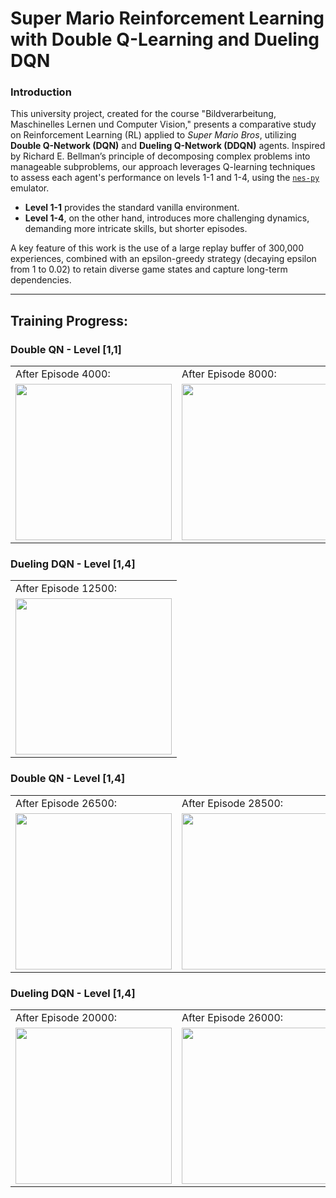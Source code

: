 # Super Mario Reinforcement Learning with Double Q-Learning and Dueling DQN

### Introduction

This university project, created for the course "Bildverarbeitung, Maschinelles Lernen und Computer Vision," presents a comparative study on Reinforcement Learning (RL) applied to *Super Mario Bros*, utilizing **Double Q-Network (DQN)** and **Dueling Q-Network (DDQN)** agents. Inspired by Richard E. Bellman’s principle of decomposing complex problems into manageable subproblems, our approach leverages Q-learning techniques to assess each agent's performance on levels 1-1 and 1-4, using the [`nes-py`](https://github.com/Kautenja/nes-py) emulator.


- **Level 1-1** provides the standard vanilla environment.
- **Level 1-4**, on the other hand, introduces more challenging dynamics, demanding more intricate skills, but shorter episodes.

A key feature of this work is the use of a large replay buffer of 300,000 experiences, combined with an epsilon-greedy strategy (decaying epsilon from 1 to 0.02) to retain diverse game states and capture long-term dependencies.

---

## Training Progress:

### Double QN - Level [1,1]

<table>
  <tr>
    <td>After Episode 4000:</td>
    <td>After Episode 8000:</td>
    <td>After Episode 13500:</td>
  </tr>
  <tr>
    <td><img src="https://github.com/jexela/SuperMarioReinforcementLearning/raw/main/Double Level [1,1] Data/mario_episode_doubledqn_4000_11.gif" width="250" /></td>
    <td><img src="https://github.com/jexela/SuperMarioReinforcementLearning/raw/main/Double Level [1,1] Data/mario_episode_doubledqn_8000_11.gif" width="250" /></td>
    <td><img src="https://github.com/jexela/SuperMarioReinforcementLearning/raw/main/Double Level [1,1] Data/mario_episode_doubledqn_13500_11.gif" width="250" /></td>
  </tr>
</table>

### Dueling DQN - Level [1,4]

<table>
  <tr>
    <td>After Episode 12500:</td>
  </tr>
  <tr>
    <td><img src="https://github.com/jexela/SuperMarioReinforcementLearning/raw/main/Double Level [1,4] Data/mario_episode.gif" width="250" /></td>
  </tr>
</table>

### Double QN - Level [1,4]

<table>
  <tr>
    <td>After Episode 26500:</td>
    <td>After Episode 28500:</td>
    <td>After Episode 29500:</td>
  </tr>
  <tr>
    <td><img src="https://github.com/jexela/SuperMarioReinforcementLearning/raw/main/Dueling Level [1,1] Data/mario_episode_doubledqn_26500_14_success.gif" width="250" /></td>
    <td><img src="https://github.com/jexela/SuperMarioReinforcementLearning/raw/main/Dueling Level [1,1] Data/mario_episode_doubledqn_28500_14_success.gif" width="250" /></td>
    <td><img src="https://github.com/jexela/SuperMarioReinforcementLearning/raw/main/Dueling Level [1,1] Data/mario_episode_doubledqn_29500_14.gif" width="250" /></td>
  </tr>
</table>

### Dueling DQN - Level [1,4]

<table>
  <tr>
    <td>After Episode 20000:</td>
    <td>After Episode 26000:</td>
    <td>After Episode 33500:</td>
    <td>After Episode 40000:</td>
  </tr>
  <tr>
    <td><img src="https://github.com/jexela/SuperMarioReinforcementLearning/raw/main/Dueling Level [1,4] Data/mario_episode_duelingdqn_20000_14.gif" width="250" /></td>
    <td><img src="https://github.com/jexela/SuperMarioReinforcementLearning/raw/main/Dueling Level [1,4] Data/mario_episode_duelingdqn_26000_14.gif" width="250" /></td>
    <td><img src="https://github.com/jexela/SuperMarioReinforcementLearning/raw/main/Dueling Level [1,4] Data/mario_episode_duelingdqn_33500_14.gif" width="250" /></td>
    <td><img src="https://github.com/jexela/SuperMarioReinforcementLearning/raw/main/Dueling Level [1,4] Data/mario_episode_duelingdqn_40000_14.gif" width="250" /></td>
  </tr>
</table>


